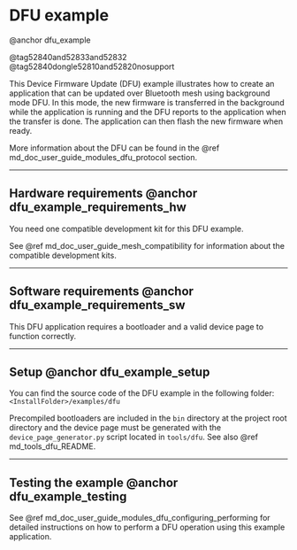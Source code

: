 # DFU example
@anchor dfu_example

@tag52840and52833and52832
@tag52840dongle52810and52820nosupport

This Device Firmware Update (DFU) example illustrates how to create an application that can be updated
over Bluetooth mesh using background mode DFU. In this mode, the new firmware is transferred in the background
while the application is running and the DFU reports to the application when the transfer is done.
The application can then flash the new firmware when ready.

More information about the DFU can be found in the @ref md_doc_user_guide_modules_dfu_protocol section.

---

## Hardware requirements @anchor dfu_example_requirements_hw

You need one compatible development kit for this DFU example.

See @ref md_doc_user_guide_mesh_compatibility for information about
the compatible development kits.

---

## Software requirements @anchor dfu_example_requirements_sw

This DFU application requires a bootloader and a valid device page to function correctly.

---

## Setup @anchor dfu_example_setup

You can find the source code of the DFU example in the following folder: `<InstallFolder>/examples/dfu`

Precompiled bootloaders are included in the `bin` directory at the project root directory
and the device page must be generated with the `device_page_generator.py` script located in `tools/dfu`.
See also @ref md_tools_dfu_README.

---

## Testing the example @anchor dfu_example_testing

See @ref md_doc_user_guide_modules_dfu_configuring_performing for detailed instructions on how to perform
a DFU operation using this example application.

